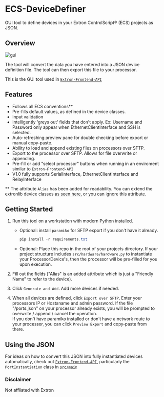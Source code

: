 # ECS-DeviceDefiner

GUI tool to define devices in your Extron ControlScript® (ECS) projects as JSON.

## Overview

![gui](https://github.com/user-attachments/assets/39d78626-9a1a-4dcd-9779-38140a420ecb)

The tool will convert the data you have entered into a JSON device definition file. The tool can then export this file to your processor.

This is the GUI tool used in [`Extron-Frontend-API`](https://github.com/mefranklin6/Extron-Frontend-API)

## Features

- Follows all ECS conventions**
- Pre-fills default values, as defined in the device classes.
- Input validation
- Intelligently 'greys out' fields that don't apply.  Ex: Username and Password only appear when EthernetClientInterface and SSH is selected.
- Auto-refreshing preview pane for double checking before export or manual copy-paste.
- Ability to load and append existing files on processors over SFTP.
- Export to the processor over SFTP.  Allows for file overwrite or appending.
- Pre-fill or add "select processor" buttons when running in an enviroment similar to `Extron-Frontend-API`
- V1.0 fully supports SerialInterface, EthernetClientInterface and RelayInterface

** The attribute `Alias` has been added for readability.  You can extend the extronlib device classes [as seen here](https://github.com/mefranklin6/Extron-Frontend-API/blob/main/src/extronlib_extensions.py), or you can ignore this attribute.

## Getting Started

1. Run this tool on a workstation with modern Python installed.  

    - Optional: install `paramiko` for SFTP export if you don't have it already.

        ```powershell
        pip install -r requirements.txt
        ```

    - Optional: Place this repo in the root of your projects directory. If your project structure includes `src/hardware/hardware.py` to instantiate your ProcessorDevice's, then the processor will be pre-filled for you upon execution.

2. Fill out the fields ("Alias" is an added attribute which is just a "Friendly Name" to refer to the device).
3. Click `Generate and Add`.  Add more devices if needed.
4. When all devices are defined, click `Export over SFTP`.  Enter your processors IP or Hostaname and admin password.  If the file "/ports.json" on your processor already exists, you will be prompted to overwrite / append / cancel the operation.  
If you don't have paramiko installed or don't have a network route to your processor, you can click `Preview Export` and copy-paste from there.

## Using the JSON

For ideas on how to convert this JSON into fully instantiated devices automatically, check out [`Extron-Frontend-API`](https://github.com/mefranklin6/Extron-Frontend-API), particularly the `PortInstantiation` class in [`src/main`](https://github.com/mefranklin6/Extron-Frontend-API/blob/main/src/main.py)

### Disclaimer

Not affliated with Extron
